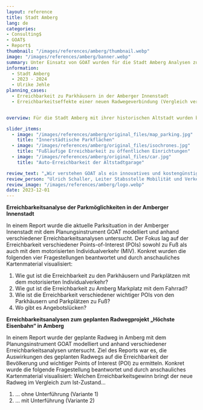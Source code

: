 ```yaml
---
layout: reference
title: Stadt Amberg
lang: de
categories:
- Consulting$
- GOAT$
- Report$
thumbnail: "/images/references/amberg/thumbnail.webp"
image: "/images/references/amberg/banner.webp"
summary: Unter Einsatz von GOAT wurden für die Stadt Amberg Analysen zur Parkraumplanung und der Radwegeplanung erstellt und in Reports aufgearbeitet.
information:
  - Stadt Amberg
  - 2023 - 2024
  - Ulrike Jehle
planning_cases:
  - Erreichbarkeit zu Parkhäusern in der Amberger Innenstadt
  - Erreichbarkeitseffekte einer neuen Radwegeverbindung (Vergleich verschiedener Varianten)


overview: Für die Stadt Amberg mit ihrer historischen Altstadt wurden bisher zwei Reports unter Einsatz von GOAT erstellt. In dem ersten Report wurde untersucht, wie gut die verschiedenen Ziele in der Amberger Innenstadt von den Parkmöglichkeiten aus erreichbar sind. In dem zweiten Report wurden verschiedene Varianten einer neuen Radwegeverbindung analysiert und gegenübergestellt.

slider_items:
  - image: "/images/references/amberg/original_files/map_parking.jpg"
    title: "Innerstädtische Parkflächen"
  - image: "/images/references/amberg/original_files/isochrones.jpg"
    title: "Fußläufige Erreichbarkeit zu öffentlichen Einrichtungen"
  - image: "/images/references/amberg/original_files/car.jpg"
    title: "Auto-Erreichbarkeit der Altstadtgarage"

review_text: "„Wir verstehen GOAT als ein innovatives und kostengünstiges Analyseinstrument um gute Argumente für eine zukunftsgerichtete, moderne Mobilität zu finden. Dank der guten Betreuung durch das Team von Plan4Better haben wir einen schnellen und umfassenden Überblick der verkehrlichen Erreichbarkeit aller wichtigen Point of Interest unserer Amberger Innenstadt erhalten. Sei es zu Fuß, mit dem Rad oder mit dem Auto.”"
review_person: "Ulrich Schaller, Leiter Stabsstelle Mobilität und Verkehr, Stadt Amberg"
review_image: "/images/references/amberg/logo.webp"
date: 2023-12-01
---
```


**Erreichbarkeitsanalyse der Parkmöglichkeiten in der Amberger Innenstadt**

In einem Report wurde die aktuelle Parksituation in der Amberger Innenstadt mit dem Planungsinstrument GOAT modelliert und anhand verschiedener Erreichbarkeitsanalysen untersucht. Der Fokus lag auf der Erreichbarkeit verschiedener Points-of-Interest (POIs) sowohl zu Fuß als auch mit dem motorisierten Individualverkehr (MIV). Konkret wurden die folgenden vier Fragestellungen beantwortet und durch anschauliches Kartenmaterial visualisiert:
1. Wie gut ist die Erreichbarkeit zu den Parkhäusern und Parkplätzen mit dem motorisierten Individualverkehr?
2. Wie gut ist die Erreichbarkeit zu Amberg Markplatz mit dem Fahrrad?
3. Wie ist die Erreichbarkeit verschiedener wichtiger POIs von den Parkhäusern und Parkplätzen zu Fuß?
4. Wo gibt es Angebotslücken?

**Erreichbarkeitsanalysen zum geplanten Radwegprojekt „Höchste Eisenbahn“ in Amberg**

In einem Report wurde der geplante Radweg in Amberg mit dem Planungsinstrument GOAT modelliert und anhand verschiedener Erreichbarkeitsanalysen untersucht. Ziel des Reports war es, die Auswirkungen des geplanten Radwegs auf die Erreichbarkeit der Bevölkerung und wichtiger Points of Interest (POI) zu ermitteln.
Konkret wurde die folgende Fragestellung beantwortet und durch anschauliches Kartenmaterial visualisiert:
Welchen Erreichbarkeitsgewinn bringt der neue Radweg im Vergleich zum Ist-Zustand...
1. … ohne Unterführung (Variante 1)
2. … mit Unterführung (Variante 2)
